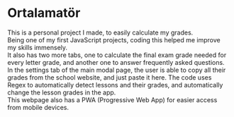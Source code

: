 # Ortalamatör

This is a personal project I made, to easily calculate my grades.  
Being one of my first JavaScript projects, coding this helped me improve my skills immensely.  
It also has two more tabs, one to calculate the final exam grade needed for every letter grade, and another one to answer frequently asked questions.  
In the settings tab of the main modal page, the user is able to copy all their grades from the school website, and just paste it here. The code uses Regex to automatically detect lessons and their grades, and automatically change the lesson grades in the app.  
This webpage also has a PWA (Progressive Web App) for easier access from mobile devices.